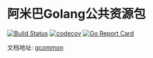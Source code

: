 # 阿米巴Golang公共资源包
[![Build Status](https://travis-ci.org/AMIBABE/gcommon.svg?branch=master)](https://travis-ci.org/AMIBABE/gcommon)
[![codecov](https://codecov.io/gh/AMIBABE/gcommon/branch/master/graph/badge.svg)](https://codecov.io/gh/AMIBABE/gcommon)
[![Go Report Card](https://goreportcard.com/badge/github.com/AMIBABE/gcommon)](https://goreportcard.com/report/github.com/AMIBABE/gcommon)

文档地址: [gcommon](https://godoc.org/github.com/AMIBABE/gcommon)